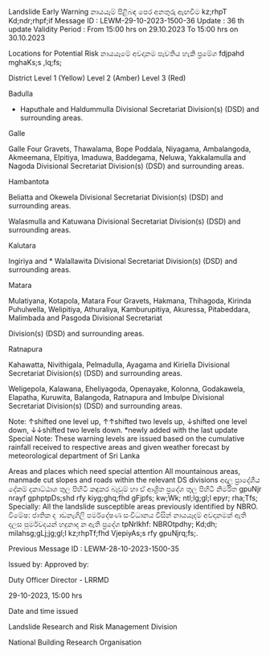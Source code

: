 Landslide Early Warning නායයෑම් පිළිබඳ පෙර අනතුරු ඇඟවීම kz;rhpT Kd;ndr;rhpf;if Message ID : LEWM-29-10-2023-1500-36 Update : 36 th update Validity Period : From 15:00 hrs on 29.10.2023 To 15:00 hrs on 30.10.2023

Locations for Potential Risk නායයෑමේ අවදානම පැවතිය හැකි ප්‍රමේශ fdjpahd mghaKs;s ,lq;fs;

District Level 1 (Yellow) Level 2 (Amber) Level 3 (Red)

Badulla

* Haputhale and Haldummulla Divisional Secretariat Division(s) (DSD) and surrounding areas.

Galle

Galle Four Gravets, Thawalama, Bope Poddala, Niyagama, Ambalangoda, Akmeemana, Elpitiya, Imaduwa, Baddegama, Neluwa, Yakkalamulla and Nagoda Divisional Secretariat Division(s) (DSD) and surrounding areas.

Hambantota

Beliatta and Okewela Divisional Secretariat Division(s) (DSD) and surrounding areas.

Walasmulla and Katuwana Divisional Secretariat Division(s) (DSD) and surrounding areas.

Kalutara

Ingiriya and * Walallawita Divisional Secretariat Division(s) (DSD) and surrounding areas.

Matara

Mulatiyana, Kotapola, Matara Four Gravets, Hakmana, Thihagoda, Kirinda Puhulwella, Welipitiya, Athuraliya, Kamburupitiya, Akuressa, Pitabeddara, Malimbada and Pasgoda Divisional Secretariat

Division(s) (DSD) and surrounding areas.

Ratnapura

Kahawatta, Nivithigala, Pelmadulla, Ayagama and Kiriella Divisional Secretariat Division(s) (DSD) and surrounding areas.

Weligepola, Kalawana, Eheliyagoda, Openayake, Kolonna, Godakawela, Elapatha, Kuruwita, Balangoda, Ratnapura and Imbulpe Divisional Secretariat Division(s) (DSD) and surrounding areas.

Note: ↑shifted one level up, ↑↑shifted two levels up, ↓shifted one level down, ↓↓shifted two levels down. *newly added with the last update Special Note: These warning levels are issued based on the cumulative rainfall received to respective areas and given weather forecast by meteorological department of Sri Lanka

Areas and places which need special attention All mountainous areas, manmade cut slopes and roads within the relevant DS divisions අදාල ප්‍රාදේශීය දේකම් දකාට්ඨාශ තුල පිහිටි කඳුකර බෑවුම් හා ඒ ආශ්‍රිත ප්‍රදේශ තුල පිහිටි නිර්මිත gpuNjr nrayf gphptpDs;shd rfy kiyg;ghq;fhd gFjpfs; kw;Wk; ntl;lg;gl;l epyr; rha;Tfs; Specially: All the landslide susceptible areas previously identified by NBRO. විමේෂ: ජාතික ද ාඩනැගිලි පර්මදේෂණ සංවිධානය විසින් නායයෑදම් අවදානමක් ඇති දලස පුර්මවදයන් හදුනාද න ඇති ප්‍රදේශ tpNrlkhf: NBROtpdhy; Kd;dh; milahsg;gLj;jg;gl;l kz;rhpTf;fhd VjepiyAs;s rfy gpuNjrq;fs;.

Previous Message ID : LEWM-28-10-2023-1500-35

Issued by: Approved by:

Duty Officer Director - LRRMD

29-10-2023, 15:00 hrs

Date and time issued

Landslide Research and Risk Management Division

National Building Research Organisation
